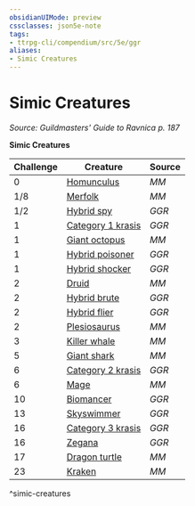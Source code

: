 ```yaml
---
obsidianUIMode: preview
cssclasses: json5e-note
tags:
- ttrpg-cli/compendium/src/5e/ggr
aliases:
- Simic Creatures
---
```

# Simic Creatures
*Source: Guildmasters' Guide to Ravnica p. 187* 

**Simic Creatures**

| Challenge | Creature | Source |
|-----------|----------|--------|
| 0 | [Homunculus](Інструменти%20ДМ/CLI/bestiary/construct/homunculus-xmm.md) | *MM* |
| 1/8 | [Merfolk](Інструменти%20ДМ/CLI/bestiary/elemental/merfolk-skirmisher-xmm.md) | *MM* |
| 1/2 | [Hybrid spy](Інструменти%20ДМ/CLI/bestiary/humanoid/hybrid-spy-ggr.md) | *GGR* |
| 1 | [Category 1 krasis](Інструменти%20ДМ/CLI/bestiary/monstrosity/category-1-krasis-ggr.md) | *GGR* |
| 1 | [Giant octopus](Інструменти%20ДМ/CLI/bestiary/beast/giant-octopus-xmm.md) | *MM* |
| 1 | [Hybrid poisoner](Інструменти%20ДМ/CLI/bestiary/humanoid/hybrid-poisoner-ggr.md) | *GGR* |
| 1 | [Hybrid shocker](Інструменти%20ДМ/CLI/bestiary/humanoid/hybrid-shocker-ggr.md) | *GGR* |
| 2 | [Druid](Інструменти%20ДМ/CLI/bestiary/humanoid/druid-xmm.md) | *MM* |
| 2 | [Hybrid brute](Інструменти%20ДМ/CLI/bestiary/humanoid/hybrid-brute-ggr.md) | *GGR* |
| 2 | [Hybrid flier](Інструменти%20ДМ/CLI/bestiary/humanoid/hybrid-flier-ggr.md) | *GGR* |
| 2 | [Plesiosaurus](Інструменти%20ДМ/CLI/bestiary/beast/plesiosaurus-xmm.md) | *MM* |
| 3 | [Killer whale](Інструменти%20ДМ/CLI/bestiary/beast/killer-whale-xmm.md) | *MM* |
| 5 | [Giant shark](Інструменти%20ДМ/CLI/bestiary/beast/giant-shark-xmm.md) | *MM* |
| 6 | [Category 2 krasis](Інструменти%20ДМ/CLI/bestiary/monstrosity/category-2-krasis-ggr.md) | *GGR* |
| 6 | [Mage](Інструменти%20ДМ/CLI/bestiary/humanoid/mage-xmm.md) | *MM* |
| 10 | [Biomancer](Інструменти%20ДМ/CLI/bestiary/humanoid/biomancer-ggr.md) | *GGR* |
| 13 | [Skyswimmer](Інструменти%20ДМ/CLI/bestiary/monstrosity/skyswimmer-ggr.md) | *GGR* |
| 16 | [Category 3 krasis](Інструменти%20ДМ/CLI/bestiary/monstrosity/category-3-krasis-ggr.md) | *GGR* |
| 16 | [Zegana](Інструменти%20ДМ/CLI/bestiary/npc/zegana-ggr.md) | *GGR* |
| 17 | [Dragon turtle](Інструменти%20ДМ/CLI/bestiary/dragon/dragon-turtle-xmm.md) | *MM* |
| 23 | [Kraken](Інструменти%20ДМ/CLI/bestiary/monstrosity/kraken-xmm.md) | *MM* |
^simic-creatures